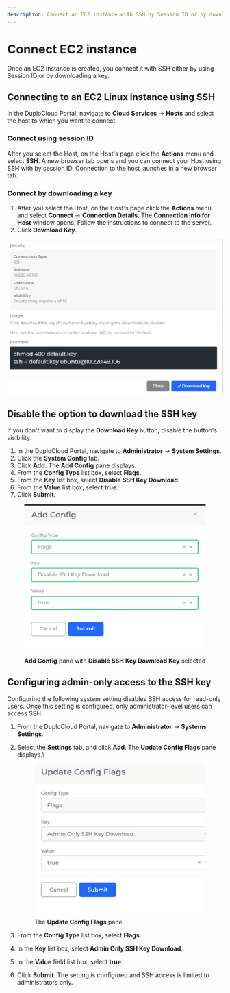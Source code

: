 ```yaml
---
description: Connect an EC2 instance with SSH by Session ID or by downloading a key
---
```


# Connect EC2 instance

Once an EC2 Instance is created, you connect it with SSH either by using Session ID or by downloading a key.

## Connecting to an EC2 Linux instance using SSH

In the DuploCloud Portal, navigate to **Cloud Services** -> **Hosts** and select the host to which you want to connect.

### Connect using session ID

After you select the Host, on the Host's page click the **Actions** menu and select **SSH**. A new browser tab opens and you can connect your Host using SSH with by session ID. Connection to the host launches in a new browser tab.

### Connect by downloading a key

1. After you select the Host, on the Host's page click the **Actions** menu and select **Connect** -> **Connection Details**. The **Connection Info for Host** window opens. Follow the instructions to connect to the server.
2. Click **Download Key**.

<div align="left">

<img src="../../../.gitbook/assets/image (219).png" alt="Connection Info for Host window with Download Key button">

</div>

## Disable the option to download the SSH key

If you don't want to display the **Download Key** button, disable the button's visibility.

1. In the DuploCloud Portal, navigate to **Administrator** -> **System Settings**.
2. Click the **System Config** tab.
3. Click **Add**. The **Add Config** pane displays.
4. From the **Config Type** list box, select **Flags**.
5. From the **Key** list box, select **Disable SSH Key Download**.
6. From the **Value** list box, select **true**.
7. Click **Submit**.

<div align="left">

<figure><img src="../../../.gitbook/assets/image (265).png" alt=""><figcaption><p><strong>Add Config</strong> pane with <strong>Disable SSH Key Download Key</strong> selected</p></figcaption></figure>

</div>

## Configuring admin-only access to the SSH key

Configuring the following system setting disables SSH access for read-only users. Once this setting is configured, only administrator-level users can access SSH.

1. From the DuploCloud Portal, navigate to **Administrator** -> **Systems Settings**.&#x20;
2.  Select the **Settings** tab, and click **Add**. The **Update Config Flags** pane displays.\


    <div align="left">

    <figure><img src="../../../.gitbook/assets/update configu flag (1).png" alt=""><figcaption><p>The <strong>Update Config Flags</strong> pane</p></figcaption></figure>

    </div>
3. From the **Config Type** list box, select **Flags**.&#x20;
4. In the **Key** list box, select **Admin Only SSH Key Download**.
5. In the **Value** field list box, select **true**.
6. Click **Submit**. The setting is configured and SSH access is limited to administrators only.&#x20;

